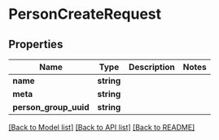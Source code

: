 # PersonCreateRequest

## Properties
Name | Type | Description | Notes
------------ | ------------- | ------------- | -------------
**name** | **string** |  | 
**meta** | **string** |  | 
**person_group_uuid** | **string** |  | 

[[Back to Model list]](../../README.md#documentation-for-models) [[Back to API list]](../../README.md#documentation-for-api-endpoints) [[Back to README]](../../README.md)


